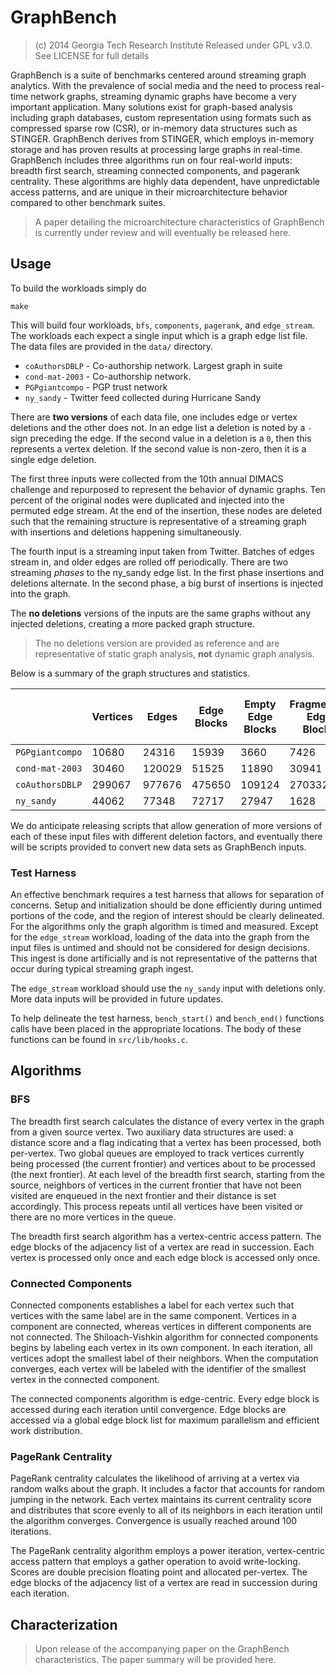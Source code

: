 # GraphBench

> (c) 2014 Georgia Tech Research Institute
> Released under GPL v3.0.  See LICENSE for full details

GraphBench is a suite of benchmarks centered
around streaming graph analytics. With the prevalence of
social media and the need to process real-time network graphs,
streaming dynamic graphs have become a very important application.
Many solutions exist for graph-based analysis including
graph databases, custom representation using
formats such as compressed sparse row (CSR), or in-memory
data structures such as STINGER. GraphBench derives
from STINGER, which employs in-memory storage and has
proven results at processing large graphs in real-time.
GraphBench includes three algorithms run on four real-world
inputs: breadth first search, streaming connected components,
and pagerank centrality. These algorithms
are highly data dependent, have unpredictable access
patterns, and are unique in their microarchitecture behavior compared
to other benchmark suites.

> A paper detailing the microarchitecture characteristics of GraphBench is currently under review and will eventually be released here.

## Usage

To build the workloads simply do 

```
make
```

This will build four workloads, `bfs`, `components`, `pagerank`, and `edge_stream`.  The workloads each expect a single input which is a graph edge list file.  The data files are provided in the `data/` directory.

* `coAuthorsDBLP` - Co-authorship network.  Largest graph in suite
* `cond-mat-2003` - Co-authorship network.
* `PGPgiantcompo` - PGP trust network
* `ny_sandy` - Twitter feed collected during Hurricane Sandy

There are **two versions** of each data file, one includes edge or vertex deletions and the other does not.  In an edge list a deletion is noted by a `-` sign preceding the edge.  If the second value in a deletion is a `0`, then this represents a vertex deletion.  If the second value is non-zero, then it is a single edge deletion.

The first three inputs were collected from the 10th annual DIMACS challenge and repurposed to represent the behavior of dynamic graphs.  Ten percent of the original nodes were duplicated and injected into the permuted edge stream.  At the end of the insertion, these nodes are deleted such that the remaining structure is representative of a streaming graph with insertions and deletions happening simultaneously.

The fourth input is a streaming input taken from Twitter.  Batches of edges stream in, and older edges are rolled off periodically.  There are two streaming *phases* to the ny_sandy edge list.  In the first phase insertions and deletions alternate.  In the second phase, a big burst of insertions is injected into the graph.

The **no deletions** versions of the inputs are the same graphs without any injected deletions, creating a more packed graph structure.

> The no deletions version are provided as reference and are representative of static graph analysis, **not** dynamic graph analysis.

Below is a summary of the graph structures and statistics.

| | Vertices | Edges | Edge Blocks | Empty Edge Blocks | Fragmented Edge Blocks | Edge Block Fill % | Avg. Edges per Block | 
| --- | --- | --- | --- | --- | --- | --- | --- |
| `PGPgiantcompo` | 10680 | 24316 | 15939 | 3660 | 7426 | 21.8 | 3.96 |
| `cond-mat-2003` | 30460 | 120029 | 51525 | 11890 | 30941 | 33.3 | 6.06 |
| `coAuthorsDBLP` | 299067 | 977676 | 475650 | 109124 | 270332 | 29.4 | 5.33 |
| `ny_sandy` | 44062 | 77348 | 72717 | 27947 | 1628 | 7.6 | 1.72 |

We do anticipate releasing scripts that allow generation of more versions of each of these input files with different deletion factors, and eventually there will be scripts provided to convert new data sets as GraphBench inputs.

### Test Harness

An effective benchmark requires a test harness that allows for
separation of concerns. Setup and initialization should be done
efficiently during untimed portions of the code, and the region
of interest should be clearly delineated. For the algorithms
only the graph algorithm is timed and measured. Except for the `edge_stream` workload, loading of
the data into the graph from the input files is untimed and
should not be considered for design decisions. This ingest is
done artificially and is not representative of the patterns that
occur during typical streaming graph ingest.

The `edge_stream` workload should use the `ny_sandy` input with deletions only.  More data inputs will be provided in future updates.

To help delineate the test harness, `bench_start()` and `bench_end()` functions calls have been placed in the appropriate locations.  The body of these functions can be found in `src/lib/hooks.c`.

## Algorithms

### BFS

The breadth first search calculates
the distance of every vertex in the graph from a given
source vertex. Two auxiliary data structures are used: a distance score and a flag indicating that a vertex has been processed,
both per-vertex. Two global queues are employed
to track vertices currently being processed (the current frontier)
and vertices about to be processed (the next frontier). At
each level of the breadth first search, starting from the source,
neighbors of vertices in the current frontier that have not been
visited are enqueued in the next frontier and their distance is
set accordingly. This process repeats until all vertices have
been visited or there are no more vertices in the queue.

The breadth first search algorithm has a vertex-centric access
pattern. The edge blocks of the adjacency list of a vertex
are read in succession. Each vertex is processed only once and
each edge block is accessed only once.

### Connected Components

Connected components establishes
a label for each vertex such that vertices with the
same label are in the same component. Vertices in a component
are connected, whereas vertices in different components
are not connected. The Shiloach-Vishkin algorithm for
connected components begins by labeling each vertex in its
own component. In each iteration, all vertices adopt the smallest
label of their neighbors. When the computation converges,
each vertex will be labeled with the identifier of the smallest
vertex in the connected component.

The connected components algorithm is edge-centric. Every
edge block is accessed during each iteration until convergence.
Edge blocks are accessed via a global edge block list for
maximum parallelism and efficient work distribution.

### PageRank Centrality

PageRank centrality calculates the likelihood of arriving at a vertex via random walks about
the graph. It includes a factor that accounts for random jumping
in the network. Each vertex maintains its current centrality
score and distributes that score evenly to all of its neighbors
in each iteration until the algorithm converges. Convergence
is usually reached around 100 iterations.

The PageRank centrality algorithm employs a power iteration,
vertex-centric access pattern that employs a gather
operation to avoid write-locking. Scores are double precision
floating point and allocated per-vertex. The edge blocks of the
adjacency list of a vertex are read in succession during each
iteration.

## Characterization

> Upon release of the accompanying paper on the GraphBench characteristics.  The paper summary will be provided here.


